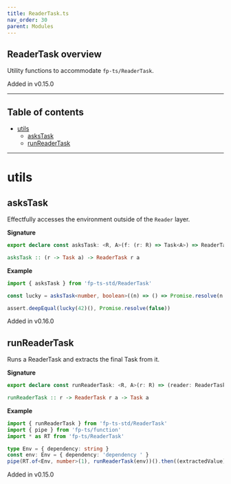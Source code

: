 ```yaml
---
title: ReaderTask.ts
nav_order: 30
parent: Modules
---
```


## ReaderTask overview

Utility functions to accommodate `fp-ts/ReaderTask`.

Added in v0.15.0

---

<h2 class="text-delta">Table of contents</h2>

- [utils](#utils)
  - [asksTask](#askstask)
  - [runReaderTask](#runreadertask)

---

# utils

## asksTask

Effectfully accesses the environment outside of the `Reader` layer.

**Signature**

```ts
export declare const asksTask: <R, A>(f: (r: R) => Task<A>) => ReaderTask<R, A>
```

```hs
asksTask :: (r -> Task a) -> ReaderTask r a
```

**Example**

```ts
import { asksTask } from 'fp-ts-std/ReaderTask'

const lucky = asksTask<number, boolean>((n) => () => Promise.resolve(n === Date.now()))

assert.deepEqual(lucky(42)(), Promise.resolve(false))
```

Added in v0.16.0

## runReaderTask

Runs a ReaderTask and extracts the final Task from it.

**Signature**

```ts
export declare const runReaderTask: <R, A>(r: R) => (reader: ReaderTask<R, A>) => Task<A>
```

```hs
runReaderTask :: r -> ReaderTask r a -> Task a
```

**Example**

```ts
import { runReaderTask } from 'fp-ts-std/ReaderTask'
import { pipe } from 'fp-ts/function'
import * as RT from 'fp-ts/ReaderTask'

type Env = { dependency: string }
const env: Env = { dependency: 'dependency ' }
pipe(RT.of<Env, number>(1), runReaderTask(env))().then((extractedValue) => assert.strictEqual(extractedValue, 1))
```

Added in v0.15.0
